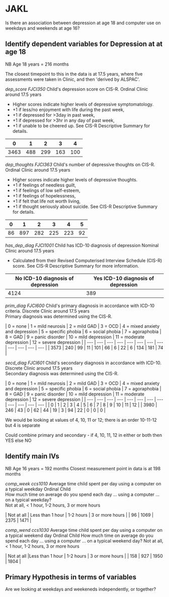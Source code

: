 # JAKL
Is there an association between depression at age 18 and computer use on weekdays and weekends at age 16?

## Identify dependent variables for Depression at at age 18
NB Age 18 years = 216 months

The closest timepoint to this in the data is at 17.5 years, where five assessments were taken in Clinic, and then 'derived by ALSPAC'. 

*dep_score	FJCI350*	Child's depression score on CIS-R.	Ordinal	Clinic	around 17.5 years	
- Higher scores indicate higher levels of depressive symptomatology.  
- +1 if less/no enjoyment with life during the past week, 
- +1 if depressed for >3day in past week,
- +1 if depressed for >3hr in any day of past week, 
- +1 if unable to be cheered up. See CIS-R Descriptive Summary for details.


| 0  | 1 | 2 | 3 | 4 |
| ------------- | ------------- | --- | --- | --- |
| 3463  | 488  | 299 | 163 | 100 |

*dep_thoughts	FJCI363* Child's number of depressive thoughts on CIS-R.	Ordinal	Clinic	around 17.5 years	
- Higher scores indicate higher levels of depressive thoughts. 
-    +1 if feelings of needless guilt, 
-    +1 if feelings of low self-esteem, 
-    +1 if feelings of hopelessness, 
-    +1 if felt that life not worth living, 
-    +1 if thought seriously about suicide. See CIS-R Descriptive Summary for details.
    
| 0  | 1 | 2 | 3 | 4 | 5 |
| ------------- | ------------- | --- | --- | --- | --- |
|   86 | 897 | 282 | 225 | 223  | 92  |

*has_dep_diag	FJCI1001*	Child has ICD-10 diagnosis of depression	Nominal	Clinic	around 17.5 years	
- Calculated from their Revised Computerised Interview Schedule (CIS-R) score. See CIS-R Descriptive Summary for more information.

| No ICD-10 diagnosis of depression | Yes ICD-10 diagnosis of depression |
| ------------- | ------------- |
| 4124    |  389  |


*prim_diag	FJCI600*	Child's primary diagnosis in accordance with ICD-10 criteria.	Discrete	Clinic	around 17.5 years	
Primary diagnosis was determined using the CIS-R. 

| 0 = none | 1 = mild neurosis | 2 = mild GAD | 3 = OCD |  4 = mixed anxiety and depression |  5 = specific phobia | 6 = social phobia | 7 = agoraphobia | 8 = GAD | 9 = panic disorder | 10 = mild depression | 11 = moderate depression | 12 = severe depression |
| --- | --- | --- | --- | --- | --- | --- | --- | --- | --- | --- | --- |
| 3573 | 240 |  99 |  11 | 101  | 66  |  6  | 22  |  6 | 134 | 181  | 74 |

*secd_diag	FJCI601*	Child's secondary diagnosis in accordance with ICD-10.	Discrete	Clinic	around 17.5 years	
Secondary diagnosis was determined using the CIS-R. 

| 0 = none | 1 = mild neurosis | 2 = mild GAD | 3 = OCD | 4 = mixed anxiety and depression | 5 = specific phobia | 6 = social phobia | 7 = agoraphobia | 8 = GAD | 9 = panic disorder | 10 = mild depression | 11 = moderate depression | 12 = severe depression |
| --- | --- | --- | --- | --- | --- | --- | --- | --- | --- | --- | --- |
|   0 |  1   | 2  | 3 |  4  |  5  |  6  |  7  |  8  |  9  | 10 | 11 | 12 |
| 3980 | 246  | 43  | 0 | 62  | 44  | 19  |  3 |  94  | 22 | 0 | 0 | 0 |

We would be looking at values of 4, 10, 11 or 12; there is an order 10-11-12 but 4 is separate

Could combine primary and secondary - if 4, 10, 11, 12 in either or both then YES else NO


## Identify main IVs
NB Age 16 years = 192 months
Closest measurement point in data is at 198 months

*comp_week	ccs1010*	Average time child spent per day using a computer on a typical weekday	Ordinal	Child	
How much time on average do you spend each day ... using a computer ... on a typical weekday?	
Not at all, < 1 hour, 1-2 hours, 3 or more hours

| Not at all    | Less than 1 hour   |       1-2 hours | 3 or more hours |
|          96      |           1069     |      2375    |       1471      |


*comp_wend	ccs1030*	Average time child spent per day using a computer on a typical weekend day	Ordinal	Child
How much time on average do you spend each day ... using a computer ... on a typical weekend day?
Not at all, < 1 hour, 1-2 hours, 3 or more hours

|    Not at all   |Less than 1 hour   |     1-2 hours | 3 or more hours | 
|           158   |             927   |          1950 |            1804  |            

## Primary Hypothesis in terms of variables
Are we looking at weekdays and weekeneds independently, or together?

